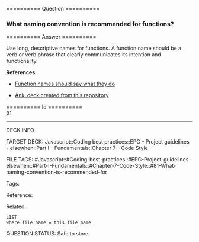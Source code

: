 ========== Question ==========  

### What naming convention is recommended for functions?  

========== Answer ==========  

Use long, descriptive names for functions. A function name should be a verb or verb phrase that clearly communicates its intention and functionality.

**References**:

-   [Function names should say what they do](https://github.com/ryanmcdermott/clean-code-javascript#function-names-should-say-what-they-do)

-   [Anki deck created from this repository](https://ankiweb.net/shared/info/297764056)

========== Id ==========  
81

---

DECK INFO

TARGET DECK: Javascript::Coding best practices::EPG - Project guidelines - elsewhen::Part I - Fundamentals::Chapter 7 - Code Style

FILE TAGS: #Javascript::#Coding-best-practices::#EPG-Project-guidelines-elsewhen::#Part-I-Fundamentals::#Chapter-7-Code-Style::#81-What-naming-convention-is-recommended-for

Tags:

Reference:

Related:

```dataview
LIST
where file.name = this.file.name
```

QUESTION STATUS: Safe to store
